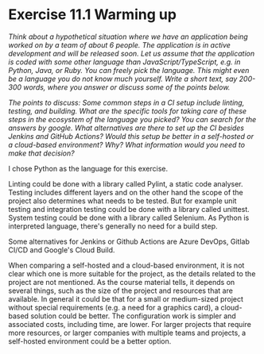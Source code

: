 # Exercise 11.1 Warming up
*Think about a hypothetical situation where we have an application being worked on by a team of about 6 people. The application is in active development and 
will be released soon. Let us assume that the application is coded with some other language than JavaScript/TypeScript, e.g. in Python, Java, or Ruby. 
You can freely pick the language. This might even be a language you do not know much yourself. Write a short text, say 200-300 words, where you answer or 
discuss some of the points below.* 

*The points to discuss: Some common steps in a CI setup include linting, testing, and building. What are the specific tools for taking care of these steps 
in the ecosystem of the language you picked? You can search for the answers by google. What alternatives are there to set up the CI besides Jenkins and 
GitHub Actions? Would this setup be better in a self-hosted or a cloud-based environment? Why? What information would you need to make that decision?*


I chose Python as the language for this exercise. 

Linting could be done with a library called Pylint, a static code analyser. Testing includes different layers and on the other hand the scope of the project 
also determines what needs to be tested. But for example unit testing and integration testing could be done with a library called unittest. System testing 
could be done with a library called Selenium. As Python is interpreted language, there's generally no need for a build step.

Some alternatives for Jenkins or Github Actions are Azure DevOps, Gitlab CI/CD and Google's Cloud Build.

When comparing a self-hosted and a cloud-based environment, it is not clear which one is more suitable for the project, as the details related to the project
are not mentioned. As the course material tells, it depends on several things, such as the size of the project and resources that are available. 
In general it could be that for a small or medium-sized project without special requirements (e.g. a need for a graphics card), a cloud-based solution could be
better. The configuration work is simpler and associated costs, including time, are lower. For larger projects that require more resources, or larger companies 
with multiple teams and projects, a self-hosted environment could be a better option.
